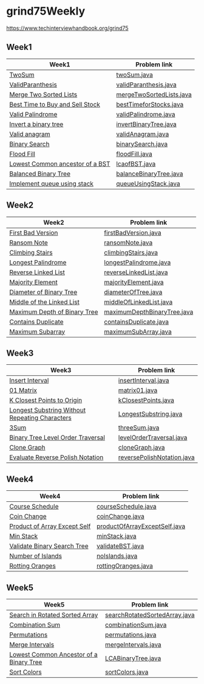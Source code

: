 # grind75Weekly
https://www.techinterviewhandbook.org/grind75
 
## Week1

| Week1                                                                                                            | Problem link                                                                     |
|------------------------------------------------------------------------------------------------------------------|----------------------------------------------------------------------------------|
| [TwoSum](https://leetcode.com/problems/two-sum/)                                                                 | [twoSum.java](src%2Fmain%2Fjava%2Fweek1%2FtwoSum.java)                           |
| [ValidParanthesis](https://leetcode.com/problems/valid-parentheses/)                                             | [validParanthesis.java](src%2Fmain%2Fjava%2Fweek1%2FvalidParanthesis.java)       |
| [Merge Two Sorted Lists](https://leetcode.com/problems/merge-two-sorted-lists/)                                  | [mergeTwoSortedLists.java](src%2Fmain%2Fjava%2Fweek1%2FmergeTwoSortedLists.java) |
| [Best Time to Buy and Sell Stock](https://leetcode.com/problems/best-time-to-buy-and-sell-stock/description/)    | [bestTimeforStocks.java](src%2Fmain%2Fjava%2Fweek1%2FbestTimeforStocks.java)     |
| [Valid Palindrome](https://leetcode.com/problems/valid-palindrome/)                                              | [validPalindrome.java](src%2Fmain%2Fjava%2Fweek1%2FvalidPalindrome.java)         |
| [Invert a binary tree](https://leetcode.com/problems/invert-binary-tree/)                                        | [invertBinaryTree.java](src%2Fmain%2Fjava%2Fweek1%2FinvertBinaryTree.java)       |
| [Valid anagram](https://leetcode.com/problems/valid-anagram/)                                                    | [validAnagram.java](src%2Fmain%2Fjava%2Fweek1%2FvalidAnagram.java)               |
| [Binary Search](https://leetcode.com/problems/binary-search/)                                                    | [binarySearch.java](src%2Fmain%2Fjava%2Fweek1%2FbinarySearch.java)               |
| [Flood Fill](https://leetcode.com/problems/flood-fill/)                                                          | [floodFill.java](src%2Fmain%2Fjava%2Fweek1%2FfloodFill.java)                     |
| [Lowest Common ancestor of a BST](https://leetcode.com/problems/lowest-common-ancestor-of-a-binary-search-tree/) | [lcaofBST.java](src%2Fmain%2Fjava%2Fweek1%2FlcaofBST.java)                       |
| [Balanced Binary Tree](https://leetcode.com/problems/balanced-binary-tree/)                                      | [balanceBinaryTree.java](src%2Fmain%2Fjava%2Fweek1%2FbalanceBinaryTree.java)     |
| [Implement queue using stack ](https://leetcode.com/problems/implement-queue-using-stacks/)                      | [queueUsingStack.java](src%2Fmain%2Fjava%2Fweek1%2FqueueUsingStack.java)         |

## Week2

| Week2                                                                                                   | Problem link                                                                           |
|---------------------------------------------------------------------------------------------------------|----------------------------------------------------------------------------------------|
| [First Bad Version](https://leetcode.com/problems/first-bad-version/)                                   | [firstBadVersion.java](src%2Fmain%2Fjava%2Fweek2%2FfirstBadVersion.java)               |
| [Ransom Note](https://leetcode.com/problems/ransom-note/)                                               | [ransomNote.java](src%2Fmain%2Fjava%2Fweek2%2FransomNote.java)                         |
| [Climbing Stairs](https://leetcode.com/problems/climbing-stairs/)                                       | [climbingStairs.java](src%2Fmain%2Fjava%2Fweek2%2FclimbingStairs.java)                 |
| [Longest Palindrome ](https://leetcode.com/problems/longest-palindrome/description/)                    | [longestPalindrome.java](src%2Fmain%2Fjava%2Fweek2%2FlongestPalindrome.java)           | 
| [Reverse Linked List](https://leetcode.com/problems/reverse-linked-list/description/)                   | [reverseLinkedList.java](src%2Fmain%2Fjava%2Fweek2%2FreverseLinkedList.java)           |
| [Majority Element](https://leetcode.com/problems/majority-element/description/)                         | [majorityElement.java](src%2Fmain%2Fjava%2Fweek2%2FmajorityElement.java)               |
| [Diameter of Binary Tree](https://leetcode.com/problems/diameter-of-binary-tree/description/)           | [diameterOfTree.java](src%2Fmain%2Fjava%2Fweek2%2FdiameterOfTree.java)                 |
| [Middle of the Linked List](https://leetcode.com/problems/middle-of-the-linked-list/description/)       | [middleOfLinkedList.java](src%2Fmain%2Fjava%2Fweek2%2FmiddleOfLinkedList.java)         |
| [Maximum Depth of Binary Tree](https://leetcode.com/problems/maximum-depth-of-binary-tree/description/) | [maximumDepthBinaryTree.java](src%2Fmain%2Fjava%2Fweek2%2FmaximumDepthBinaryTree.java) |
| [Contains Duplicate](https://leetcode.com/problems/contains-duplicate/description/)                     | [containsDuplicate.java](src%2Fmain%2Fjava%2Fweek2%2FcontainsDuplicate.java)           |
| [Maximum Subarray](https://leetcode.com/problems/maximum-subarray/description/)                         | [maximumSubArray.java](src%2Fmain%2Fjava%2Fweek2%2FmaximumSubArray.java)               |

## Week3

| Week3                                                                                                                                        | Problem link                                                                         |
|----------------------------------------------------------------------------------------------------------------------------------------------|--------------------------------------------------------------------------------------|
| [Insert Interval](https://leetcode.com/problems/insert-interval/description/)                                                                | [insertInterval.java](src%2Fmain%2Fjava%2Fweek3%2FinsertInterval.java)               |
| [01 Matrix](https://leetcode.com/problems/01-matrix/description/)                                                                            | [matrix01.java](src%2Fmain%2Fjava%2Fweek3%2Fmatrix01.java)                           |
| [K Closest Points to Origin ](https://leetcode.com/problems/k-closest-points-to-origin/description/)                                         | [kClosestPoints.java](src%2Fmain%2Fjava%2Fweek3%2FkClosestPoints.java)               |
| [Longest Substring Without Repeating Characters ](https://leetcode.com/problems/longest-substring-without-repeating-characters/description/) | [LongestSubstring.java](src%2Fmain%2Fjava%2Fweek3%2FLongestSubstring.java)           |
| [3Sum](https://leetcode.com/problems/3sum/description/)                                                                                      | [threeSum.java](src%2Fmain%2Fjava%2Fweek3%2FthreeSum.java)                           |
| [Binary Tree Level Order Traversal ](https://leetcode.com/problems/binary-tree-level-order-traversal/description/)                           | [levelOrderTraversal.java](src%2Fmain%2Fjava%2Fweek3%2FlevelOrderTraversal.java)     |
| [Clone Graph](https://leetcode.com/problems/clone-graph/description/)                                                                        | [cloneGraph.java](src%2Fmain%2Fjava%2Fweek3%2FcloneGraph.java)                       |
| [Evaluate Reverse Polish Notation](https://leetcode.com/problems/evaluate-reverse-polish-notation/description/)                              | [reversePolishNotation.java](src%2Fmain%2Fjava%2Fweek3%2FreversePolishNotation.java) |

## Week4

| Week4                                                                                                   | Problem link                                                                               |
|---------------------------------------------------------------------------------------------------------|--------------------------------------------------------------------------------------------|
| [Course Schedule](https://leetcode.com/problems/course-schedule/description/)                           | [courseSchedule.java](src%2Fmain%2Fjava%2Fweek4%2FcourseSchedule.java)                     |
| [Coin Change](https://leetcode.com/problems/coin-change/)                                               | [coinChange.java](src%2Fmain%2Fjava%2Fweek4%2FcoinChange.java)                             |
| [Product of Array Except Self](https://leetcode.com/problems/product-of-array-except-self/description/) | [productOfArrayExceptSelf.java](src%2Fmain%2Fjava%2Fweek4%2FproductOfArrayExceptSelf.java) |
| [Min Stack](https://leetcode.com/problems/min-stack/description/)                                       | [minStack.java](src%2Fmain%2Fjava%2Fweek4%2FminStack.java)                                 |
| [Validate Binary Search Tree ](https://leetcode.com/problems/validate-binary-search-tree/description/)  | [validateBST.java](src%2Fmain%2Fjava%2Fweek4%2FvalidateBST.java)                           |
| [Number of Islands](https://leetcode.com/problems/number-of-islands/description/)                       | [noIslands.java](src%2Fmain%2Fjava%2Fweek4%2FnoIslands.java)                               |
| [Rotting Oranges](https://leetcode.com/problems/rotting-oranges/description/)                           | [rottingOranges.java](src%2Fmain%2Fjava%2Fweek4%2FrottingOranges.java)                     |

## Week5
| Week5                                                                                                            | Problem link                                                                               |
|------------------------------------------------------------------------------------------------------------------|--------------------------------------------------------------------------------------------|
| [Search in Rotated Sorted Array](https://leetcode.com/problems/search-in-rotated-sorted-array/)                  | [searchRotatedSortedArray.java](src%2Fmain%2Fjava%2Fweek5%2FsearchRotatedSortedArray.java) |
| [Combination Sum](https://leetcode.com/problems/combination-sum/)                                                | [combinationSum.java](src%2Fmain%2Fjava%2Fweek5%2FcombinationSum.java)                     |
| [Permutations](https://leetcode.com/problems/permutations/submissions/1138997593/)                               | [permutations.java](src%2Fmain%2Fjava%2Fweek5%2Fpermutations.java)                         |
| [Merge Intervals](https://leetcode.com/problems/merge-intervals/)                                                | [mergeIntervals.java](src%2Fmain%2Fjava%2Fweek5%2FmergeIntervals.java)                     |
| [Lowest Common Ancestor of a Binary Tree](https://leetcode.com/problems/lowest-common-ancestor-of-a-binary-tree) | [LCABinaryTree.java](src%2Fmain%2Fjava%2Fweek5%2FLCABinaryTree.java)                       |
| [Sort Colors](https://leetcode.com/problems/sort-colors/)                                                        | [sortColors.java](src%2Fmain%2Fjava%2Fweek5%2FsortColors.java)                             |
